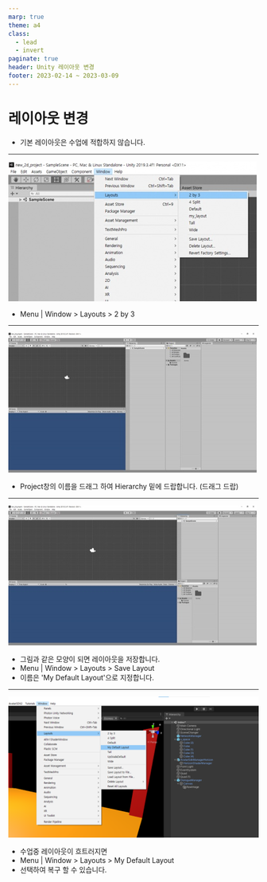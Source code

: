 ```yaml
---
marp: true
theme: a4
class:
  - lead
  - invert
paginate: true
header: Unity 레이아웃 변경
footer: 2023-02-14 ~ 2023-03-09
---
```


# 레이아웃 변경
- 기본 레이아웃은 수업에 적합하지 않습니다.

---

![bg right w:600](../../Marp_images/Unity3d/Unity_layout1.png) 
- Menu | Window > Layouts > 2 by 3

----

![bg right w:600](../../Marp_images/Unity3d/Unity_layout2.png)
- Project창의 이름을 드래그 하여 Hierarchy 밑에 드랍합니다. (드래그 드랍)

---

![bg right w:600](../../Marp_images/Unity3d/Unity_layout3.png)
- 그림과 같은 모양이 되면 레이아웃을 저장합니다.
- Menu | Window > Layouts > Save Layout
- 이름은 'My Default Layout'으로 지정합니다.

---

![bg right w:600](../../Marp_images/Unity3d/Unity_layout4.png)
- 수업중 레이아웃이 흐트러지면
- Menu | Window > Layouts > My Default Layout
- 선택하여 복구 할 수 있습니다.